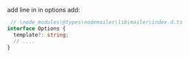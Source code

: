 add line in in options add:
``` ts
 // \node_modules\@types\nodemailer\lib\mailer\index.d.ts
interface Options {
  template?: string;
  // ....
}
```
